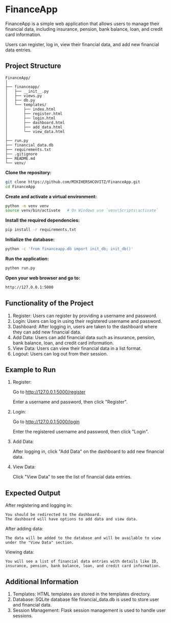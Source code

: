 # FinanceApp

FinanceApp is a simple web application that allows users to manage their financial data, including insurance, pension, bank balance, loan, and credit card information. 

Users can register, log in, view their financial data, and add new financial data entries.

## Project Structure

```angular2html
FinanceApp/
│
├── financeapp/
│   ├── __init__.py
│   ├── views.py
│   ├── db.py
│   └── templates/
│       ├── index.html
│       ├── register.html
│       ├── login.html
│       ├── dashboard.html
│       ├── add_data.html
│       └── view_data.html
│
├── run.py
├── financial_data.db
├── requirements.txt
├── .gitignore
├── README.md
└── venv/
```

**Clone the repository:**
```bash
git clone https://github.com/MIKIHERSHCOVITZ/FinanceApp.git
cd FinanceApp
```

**Create and activate a virtual environment:**
```bash
python -m venv venv
source venv/bin/activate   # On Windows use `venv\Scripts\activate`
```


**Install the required dependencies:**
```bash
pip install -r requirements.txt
```

**Initialize the database:**
```bash
python -c 'from financeapp.db import init_db; init_db()'
```

**Run the application:**
```bash
python run.py
```


**Open your web browser and go to:**
```bash
http://127.0.0.1:5000
```


## Functionality of the Project

1. Register: Users can register by providing a username and password. 
2. Login: Users can log in using their registered username and password. 
3. Dashboard: After logging in, users are taken to the dashboard where they can add new financial data. 
4. Add Data: Users can add financial data such as insurance, pension, bank balance, loan, and credit card information. 
5. View Data: Users can view their financial data in a list format. 
6. Logout: Users can log out from their session.


## Example to Run
1. Register:

    Go to http://127.0.0.1:5000/register

    Enter a username and password, then click "Register".


2. Login:

    Go to http://127.0.0.1:5000/login

    Enter the registered username and password, then click "Login".


3. Add Data:

    After logging in, click "Add Data" on the dashboard to add new financial data.


4. View Data:

    Click "View Data" to see the list of financial data entries.

## Expected Output

After registering and logging in:

    You should be redirected to the dashboard.
    The dashboard will have options to add data and view data.

After adding data:

    The data will be added to the database and will be available to view under the "View Data" section.

Viewing data:

    You will see a list of financial data entries with details like ID, insurance, pension, bank balance, loan, and credit card information.

## Additional Information

1. Templates: HTML templates are stored in the templates directory.
2. Database: SQLite database file financial_data.db is used to store user and financial data.
3. Session Management: Flask session management is used to handle user sessions.



